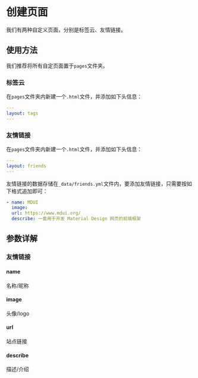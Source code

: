 # 创建页面

我们有两种自定义页面，分别是标签云、友情链接。

## 使用方法

我们推荐将所有自定页面置于`pages`文件夹。

### 标签云

在`pages`文件夹内新建一个`.html`文件，并添加如下头信息：

```yaml
---
layout: tags
---
```

### 友情链接


在`pages`文件夹内新建一个`.html`文件，并添加如下头信息：

```yaml
---
layout: friends
---
```

友情链接的数据存储在`_data/friends.yml`文件内，要添加友情链接，只需要按如下格式追加即可：


```yaml
- name: MDUI
  image: 
  url: https://www.mdui.org/
  describe: 一套用于开发 Material Design 网页的前端框架
```

## 参数详解

### 友情链接

#### name

名称/昵称

#### image

头像/logo

#### url

站点链接

#### describe

描述/介绍